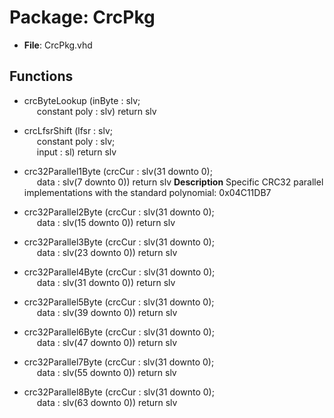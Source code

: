 # Package: CrcPkg

- **File**: CrcPkg.vhd
## Functions
- crcByteLookup <font id="function_arguments">(inByte : slv;<br><span style="padding-left:20px"> constant poly : slv) </font> <font id="function_return">return slv </font>
- crcLfsrShift <font id="function_arguments">(lfsr : slv;<br><span style="padding-left:20px"> constant poly : slv;<br><span style="padding-left:20px"> input : sl) </font> <font id="function_return">return slv </font>
- crc32Parallel1Byte <font id="function_arguments">(crcCur : slv(31 downto 0);<br><span style="padding-left:20px"> data : slv(7 downto 0)) </font> <font id="function_return">return slv </font>
**Description**
Specific CRC32 parallel implementations with the standard polynomial: 0x04C11DB7

- crc32Parallel2Byte <font id="function_arguments">(crcCur : slv(31 downto 0);<br><span style="padding-left:20px"> data : slv(15 downto 0)) </font> <font id="function_return">return slv </font>
- crc32Parallel3Byte <font id="function_arguments">(crcCur : slv(31 downto 0);<br><span style="padding-left:20px"> data : slv(23 downto 0)) </font> <font id="function_return">return slv </font>
- crc32Parallel4Byte <font id="function_arguments">(crcCur : slv(31 downto 0);<br><span style="padding-left:20px"> data : slv(31 downto 0)) </font> <font id="function_return">return slv </font>
- crc32Parallel5Byte <font id="function_arguments">(crcCur : slv(31 downto 0);<br><span style="padding-left:20px"> data : slv(39 downto 0)) </font> <font id="function_return">return slv </font>
- crc32Parallel6Byte <font id="function_arguments">(crcCur : slv(31 downto 0);<br><span style="padding-left:20px"> data : slv(47 downto 0)) </font> <font id="function_return">return slv </font>
- crc32Parallel7Byte <font id="function_arguments">(crcCur : slv(31 downto 0);<br><span style="padding-left:20px"> data : slv(55 downto 0)) </font> <font id="function_return">return slv </font>
- crc32Parallel8Byte <font id="function_arguments">(crcCur : slv(31 downto 0);<br><span style="padding-left:20px"> data : slv(63 downto 0)) </font> <font id="function_return">return slv </font>
